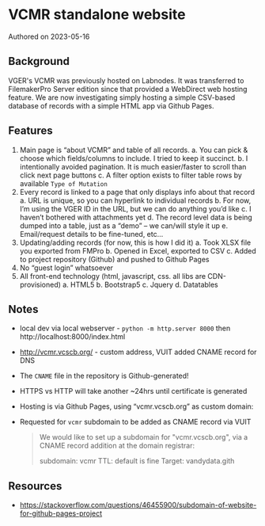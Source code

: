 # VCMR standalone website

Authored on 2023-05-16

## Background

VGER's VCMR was previously hosted on Labnodes. It was transferred to FilemakerPro Server edition since that provided a WebDirect web hosting feature. We are now investigating simply hosting a simple CSV-based database of records with a simple HTML app via Github Pages.

## Features

1. Main page is “about VCMR” and table of all records. 
   a.	You can pick & choose which fields/columns to include. I tried to keep it succinct.
   b.	I intentionally avoided pagination. It is much easier/faster to scroll than click next page buttons
   c. A filter option exists to filter table rows by available `Type of Mutation`
2. Every record is linked to a page that only displays info about that record
   a.	URL is unique, so you can hyperlink to individual records
   b.	For now, I’m using the VGER ID in the URL, but we can do anything you’d like
   c.	I haven’t bothered with attachments yet
   d.	The record level data is being dumped into a table, just as a “demo” – we can/will style it up
   e.	Email/request details to be fine-tuned, etc…
3. Updating/adding records (for now, this is how I did it)
   a.	Took XLSX file you exported from FMPro
   b.	Opened in Excel, exported to CSV
   c.	Added to project repository (Github) and pushed to Github Pages
4. No “guest login” whatsoever
5. All front-end technology (html, javascript, css. all libs are CDN-provisioned)
   a.	HTML5
   b.	Bootstrap5
   c.	Jquery
   d.	Datatables


## Notes
- local dev via local webserver - `python -m http.server 8000` then http://localhost:8000/index.html
- http://vcmr.vcscb.org/ - custom address, VUIT added CNAME record for DNS
- The `CNAME` file in the repository is Github-generated!
- HTTPS vs HTTP will take another ~24hrs until certificate is generated
- Hosting is via Github Pages, using “vcmr.vcscb.org” as custom domain:
- Requested for `vcmr` subdomain to be added as CNAME record via VUIT

   >  We would like to set up a subdomain for "vcmr.vcscb.org", via a CNAME record addition at the domain registrar:
   >
   >  subdomain: vcmr
   >  TTL: default is fine
   >  Target: vandydata.gith

## Resources
- https://stackoverflow.com/questions/46455900/subdomain-of-website-for-github-pages-project 
